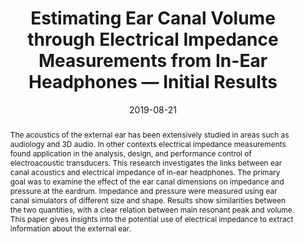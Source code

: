 ---
layout        : default-publication
title         : "Estimating Ear Canal Volume through Electrical Impedance Measurements from In-Ear Headphones — Initial Results"
collection    : publications
permalink     : /publications/2019-08-21-comunita2019earcanal

abstract      : "The acoustics of the external ear has been extensively studied in areas such as audiology and 3D audio. In other contexts electrical       impedance measurements found application in the analysis, design, and performance control of electroacoustic transducers. This research investigates the links between ear canal acoustics and electrical impedance of in-ear headphones. The primary goal was to examine the effect of the ear canal dimensions on impedance and pressure at the eardrum. Impedance and pressure were measured using ear canal simulators of different size and shape. Results show similarities between the two quantities, with a clear relation between main resonant peak and volume. This paper gives insights into the potential use of electrical impedance to extract information about the external ear."

date          : 2019-08-21
venue         : '2019 AES INTERNATIONAL CONFERENCE ON HEADPHONE TECHNOLOGY (August 2019)'
paperurl      : 
image         : '/files/comunita2019earcanal-image.jpg'
imagewidth    : 100.0
poster        : 
presentation  : '/files/comunita2019earcanal-presentation.pdf'
code          :
data          : 
dataname      : 
categories    : 
citation      : 'Comunità, M. and Picinali, L. <b>"Estimating Ear Canal Volume through Electrical Impedance Measurements from In-Ear Headphones — Initial Results"</b> - <i>Audio Engineering Society Conference: 2019 AES International Conference on Headphone Technology. Audio Engineering Society, 2019.</i>'
author_profile: true
---